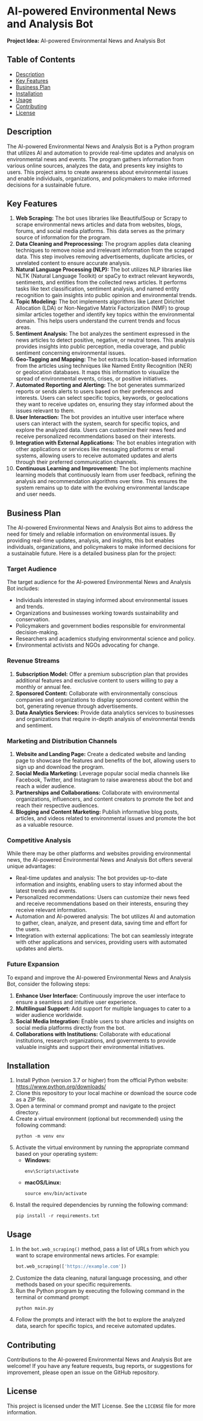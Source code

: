 # AI-powered Environmental News and Analysis Bot

**Project Idea:** AI-powered Environmental News and Analysis Bot

## Table of Contents
- [Description](#description)
- [Key Features](#key-features)
- [Business Plan](#business-plan)
- [Installation](#installation)
- [Usage](#usage)
- [Contributing](#contributing)
- [License](#license)

## Description
The AI-powered Environmental News and Analysis Bot is a Python program that utilizes AI and automation to provide real-time updates and analysis on environmental news and events. The program gathers information from various online sources, analyzes the data, and presents key insights to users. This project aims to create awareness about environmental issues and enable individuals, organizations, and policymakers to make informed decisions for a sustainable future.

## Key Features
1. **Web Scraping:** The bot uses libraries like BeautifulSoup or Scrapy to scrape environmental news articles and data from websites, blogs, forums, and social media platforms. This data serves as the primary source of information for the program.
2. **Data Cleaning and Preprocessing:** The program applies data cleaning techniques to remove noise and irrelevant information from the scraped data. This step involves removing advertisements, duplicate articles, or unrelated content to ensure accurate analysis.
3. **Natural Language Processing (NLP):** The bot utilizes NLP libraries like NLTK (Natural Language Toolkit) or spaCy to extract relevant keywords, sentiments, and entities from the collected news articles. It performs tasks like text classification, sentiment analysis, and named entity recognition to gain insights into public opinion and environmental trends.
4. **Topic Modeling:** The bot implements algorithms like Latent Dirichlet Allocation (LDA) or Non-Negative Matrix Factorization (NMF) to group similar articles together and identify key topics within the environmental domain. This helps users understand the current trends and focus areas.
5. **Sentiment Analysis:** The bot analyzes the sentiment expressed in the news articles to detect positive, negative, or neutral tones. This analysis provides insights into public perception, media coverage, and public sentiment concerning environmental issues.
6. **Geo-Tagging and Mapping:** The bot extracts location-based information from the articles using techniques like Named Entity Recognition (NER) or geolocation databases. It maps this information to visualize the spread of environmental events, crises, or positive initiatives.
7. **Automated Reporting and Alerting:** The bot generates summarized reports or sends alerts to users based on their preferences and interests. Users can select specific topics, keywords, or geolocations they want to receive updates on, ensuring they stay informed about the issues relevant to them.
8. **User Interaction:** The bot provides an intuitive user interface where users can interact with the system, search for specific topics, and explore the analyzed data. Users can customize their news feed and receive personalized recommendations based on their interests.
9. **Integration with External Applications:** The bot enables integration with other applications or services like messaging platforms or email systems, allowing users to receive automated updates and alerts through their preferred communication channels.
10. **Continuous Learning and Improvement:** The bot implements machine learning models that continuously learn from user feedback, refining the analysis and recommendation algorithms over time. This ensures the system remains up to date with the evolving environmental landscape and user needs.

## Business Plan
The AI-powered Environmental News and Analysis Bot aims to address the need for timely and reliable information on environmental issues. By providing real-time updates, analysis, and insights, this bot enables individuals, organizations, and policymakers to make informed decisions for a sustainable future. Here is a detailed business plan for the project:

### Target Audience
The target audience for the AI-powered Environmental News and Analysis Bot includes:
- Individuals interested in staying informed about environmental issues and trends.
- Organizations and businesses working towards sustainability and conservation.
- Policymakers and government bodies responsible for environmental decision-making.
- Researchers and academics studying environmental science and policy.
- Environmental activists and NGOs advocating for change.

### Revenue Streams
1. **Subscription Model:** Offer a premium subscription plan that provides additional features and exclusive content to users willing to pay a monthly or annual fee.
2. **Sponsored Content:** Collaborate with environmentally conscious companies and organizations to display sponsored content within the bot, generating revenue through advertisements.
3. **Data Analytics Services:** Provide data analytics services to businesses and organizations that require in-depth analysis of environmental trends and sentiment.

### Marketing and Distribution Channels
1. **Website and Landing Page:** Create a dedicated website and landing page to showcase the features and benefits of the bot, allowing users to sign up and download the program.
2. **Social Media Marketing:** Leverage popular social media channels like Facebook, Twitter, and Instagram to raise awareness about the bot and reach a wider audience.
3. **Partnerships and Collaborations:** Collaborate with environmental organizations, influencers, and content creators to promote the bot and reach their respective audiences.
4. **Blogging and Content Marketing:** Publish informative blog posts, articles, and videos related to environmental issues and promote the bot as a valuable resource.

### Competitive Analysis
While there may be other platforms and websites providing environmental news, the AI-powered Environmental News and Analysis Bot offers several unique advantages:
- Real-time updates and analysis: The bot provides up-to-date information and insights, enabling users to stay informed about the latest trends and events.
- Personalized recommendations: Users can customize their news feed and receive recommendations based on their interests, ensuring they receive relevant information.
- Automation and AI-powered analysis: The bot utilizes AI and automation to gather, clean, analyze, and present data, saving time and effort for the users.
- Integration with external applications: The bot can seamlessly integrate with other applications and services, providing users with automated updates and alerts.

### Future Expansion
To expand and improve the AI-powered Environmental News and Analysis Bot, consider the following steps:
1. **Enhance User Interface:** Continuously improve the user interface to ensure a seamless and intuitive user experience.
2. **Multilingual Support:** Add support for multiple languages to cater to a wider audience worldwide.
3. **Social Media Integration:** Enable users to share articles and insights on social media platforms directly from the bot.
4. **Collaborations with Institutions:** Collaborate with educational institutions, research organizations, and governments to provide valuable insights and support their environmental initiatives.

## Installation
1. Install Python (version 3.7 or higher) from the official Python website: https://www.python.org/downloads/
2. Clone this repository to your local machine or download the source code as a ZIP file.
3. Open a terminal or command prompt and navigate to the project directory.
4. Create a virtual environment (optional but recommended) using the following command:
   ```
   python -m venv env
   ```
5. Activate the virtual environment by running the appropriate command based on your operating system:
   - **Windows:**
     ```
     env\Scripts\activate
     ```
   - **macOS/Linux:**
     ```
     source env/bin/activate
     ```
6. Install the required dependencies by running the following command:
   ```
   pip install -r requirements.txt
   ```

## Usage
1. In the `bot.web_scraping()` method, pass a list of URLs from which you want to scrape environmental news articles. For example:
   ```python
   bot.web_scraping(['https://example.com'])
   ```
2. Customize the data cleaning, natural language processing, and other methods based on your specific requirements.
3. Run the Python program by executing the following command in the terminal or command prompt:
   ```
   python main.py
   ```
4. Follow the prompts and interact with the bot to explore the analyzed data, search for specific topics, and receive automated updates.

## Contributing
Contributions to the AI-powered Environmental News and Analysis Bot are welcome! If you have any feature requests, bug reports, or suggestions for improvement, please open an issue on the GitHub repository.

## License
This project is licensed under the MIT License. See the `LICENSE` file for more information.